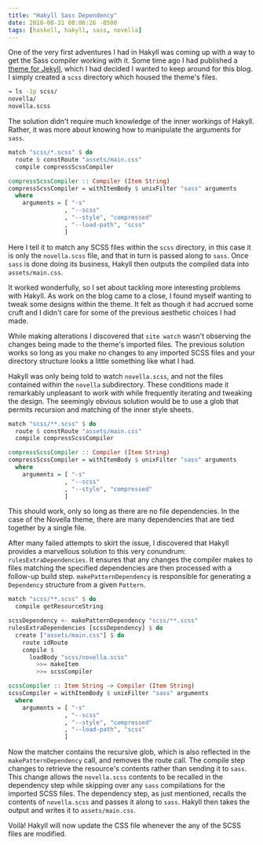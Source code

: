 ```yaml
---
title: "Hakyll Sass Dependency"
date: 2018-08-31 08:06:26 -0500
tags: [haskell, hakyll, sass, novella]
---
```


One of the very first adventures I had in Hakyll was coming up with a way to get the Sass compiler working with it. Some time ago I had published a [theme for Jekyll](https://github.com/maroon/novella), which I had decided I wanted to keep around for this blog. I simply created a `scss` directory which housed the theme's files.

``` zsh
→ ls -1p scss/
novella/
novella.scss
```

The solution didn't require much knowledge of the inner workings of Hakyll. Rather, it was more about knowing how to manipulate the arguments for `sass`.

``` haskell
match "scss/*.scss" $ do
  route $ constRoute "assets/main.css"
  compile compressScssCompiler

compressScssCompiler :: Compiler (Item String)
compressScssCompiler = withItemBody $ unixFilter "sass" arguments
  where
    arguments = [ "-s"
                , "--scss"
                , "--style", "compressed"
                , "--load-path", "scss"
                ]
```

Here I tell it to match any SCSS files within the `scss` directory, in this case it is only the `novella.scss` file, and that in turn is passed along to `sass`. Once `sass` is done doing its business, Hakyll then outputs the compiled data into `assets/main.css`.

It worked wonderfully, so I set about tackling more interesting problems with Hakyll. As work on the blog came to a close, I found myself wanting to tweak some designs within the theme. It felt as though it had accrued some cruft and I didn't care for some of the previous aesthetic choices I had made.

While making alterations I discovered that `site watch` wasn't observing the changes being made to the theme's imported files. The previous solution works so long as you make no changes to any imported SCSS files and your directory structure looks a little something like what I had.

Hakyll was only being told to watch `novella.scss`, and not the files contained within the `novella` subdirectory. These conditions made it remarkably unpleasant to work with while frequently iterating and tweaking the design. The seemingly obvious solution would be to use a glob that permits recursion and matching of the inner style sheets.

``` haskell
match "scss/**.scss" $ do
  route $ constRoute "assets/main.css"
  compile compressScssCompiler

compressScssCompiler :: Compiler (Item String)
compressScssCompiler = withItemBody $ unixFilter "sass" arguments
  where
    arguments = [ "-s"
                , "--scss"
                , "--style", "compressed"
                ]
```

This should work, only so long as there are no file dependencies. In the case of the Novella theme, there are many dependencies that are tied together by a single file.

After many failed attempts to skirt the issue, I discovered that Hakyll provides a marvellous solution to this very conundrum: `rulesExtraDependencies`. It ensures that any changes the compiler makes to files matching the specified dependencies are then processed with a follow-up build step. `makePatternDependency` is responsible for generating a `Dependency` structure from a given `Pattern`.

``` haskell
match "scss/**.scss" $ do
  compile getResourceString

scssDependency <- makePatternDependency "scss/**.scss"
rulesExtraDependencies [scssDependency] $ do
  create ["assets/main.css"] $ do
    route idRoute
    compile $
      loadBody "scss/novella.scss"
        >>= makeItem
        >>= scssCompiler

scssCompiler :: Item String -> Compiler (Item String)
scssCompiler = withItemBody $ unixFilter "sass" arguments
  where
    arguments = [ "-s"
                , "--scss"
                , "--style", "compressed"
                , "--load-path", "scss"
                ]
```

Now the matcher contains the recursive glob, which is also reflected in the `makePatternDependency` call, and removes the route call. The compile step changes to retrieve the resource's contents rather than sending it to `sass`. This change allows the `novella.scss` contents to be recalled in the dependency step while skipping over any `sass` compilations for the imported SCSS files. The dependency step, as just mentioned, recalls the contents of `novella.scss` and passes it along to `sass`. Hakyll then takes the output and writes it to `assets/main.css`.

Voilà! Hakyll will now update the CSS file whenever the any of the SCSS files are modified.
